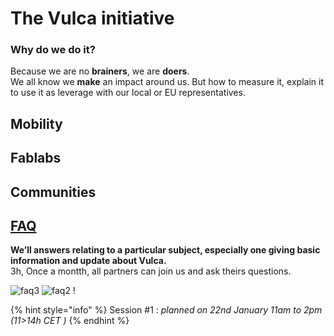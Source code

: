 # The Vulca initiative

### Why do we do it?

Because we are no **brainers**, we are **doers**.    
We all know we **make** an impact around us. 
But how to measure it, explain it to use it as leverage with our local or EU representatives.   

## Mobility

## Fablabs

## Communities

## [FAQ](faq.md)

**We’ll answers relating to a particular subject, especially one giving basic information and update about Vulca.**  
3h, Once a montth, all partners can join us and ask theirs questions.

![faq3](https://user-images.githubusercontent.com/45399609/5144039hours3-798a9500-1cbe-11e9-9a22-106e094daaf2.jpg) ![faq2](https://user-images.githubusercontent.com/45399609/51440394-798a9500-1cbe-11e9-91df-7493e465b347.jpg) !


{% hint style="info" %}
Session \#1 : _planned on 22nd January 11am to 2pm \(11&gt;14h CET \)_
{% endhint %}





